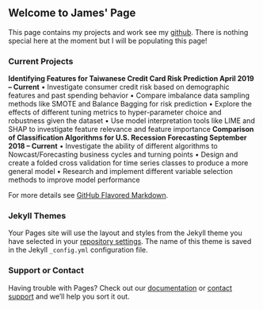 ## Welcome to James' Page
This page contains my projects and work see my [github](https://github.com/jho9). There is nothing special here at the moment but I will be populating this page!

### Current Projects
**Identifying Features for Taiwanese Credit Card Risk Prediction	April 2019 – Current**
•	Investigate consumer credit risk based on demographic features and past spending behavior
•	Compare imbalance data sampling methods like SMOTE and Balance Bagging for risk prediction
•	Explore the effects of different tuning metrics to hyper-parameter choice and robustness given the dataset
•	Use model interpretation tools like LIME and SHAP to investigate feature relevance and feature importance
**Comparison of Classification Algorithms for U.S. Recession Forecasting 	September 2018 – Current**
•	Investigate the ability of different algorithms to Nowcast/Forecasting business cycles and turning points
•	Design and create a folded cross validation for time series classes to produce a more general model
•	Research and implement different variable selection methods to improve model performance 

For more details see [GitHub Flavored Markdown](https://guides.github.com/features/mastering-markdown/).

### Jekyll Themes

Your Pages site will use the layout and styles from the Jekyll theme you have selected in your [repository settings](https://github.com/jho9/jho9.github.io/settings). The name of this theme is saved in the Jekyll `_config.yml` configuration file.

### Support or Contact

Having trouble with Pages? Check out our [documentation](https://help.github.com/categories/github-pages-basics/) or [contact support](https://github.com/contact) and we’ll help you sort it out.
